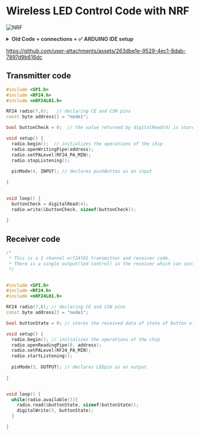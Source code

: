 # Wireless LED Control Code with NRF

![NRF](https://github.com/user-attachments/assets/f48cd1ff-5484-4823-a58d-ae16e4f568ae)

<details>
  <summary style="opacity: 0.85;"><b>Old Code + connections + ✅ ARDUINO IDE setup</b></summary><br>
  
Here’s the **modified code** where pressing a switch on the **transmitter side** will make the **onboard LED (pin 13) of the receiver blink**.

The image contains the following components:

1. Two NRF24L01 wireless modules (with SMA antenna connectors).
2. Two external antennas (for NRF24L01 modules).
3. Two Arduino Nano boards (with USB-C ports).
4. Two NRF24L01 adapter modules (to regulate voltage and provide stable communication).
5. A power switch.

---

<p align="center">
  <img src="https://github.com/user-attachments/assets/9f9f3065-9689-4903-9115-2d919a661cc7" alt="Image 1" width="42%" style="margin-right: 10px;"/>
  <img src="https://github.com/user-attachments/assets/f6d41a19-6ad4-4d67-9c3e-62238c5789d3" alt="Image 2" width="56%" style="margin-right: 10px;"/>
</p>

---

### **Connections**

<img align="right" alt="servo" width="40%" src="https://github.com/user-attachments/assets/afed39f7-98da-4940-bdf9-67ab0c28900f">

#### **Transmitter (Arduino Nano + NRF24L01 + Switch)**
| NRF24L01 Pin | Arduino Nano Pin |
|-------------|----------------|
| VCC | 3.3V |
| GND | GND |
| CE | D9 |
| CSN | D10 |
| SCK | D13 |
| MOSI | D11 |
| MISO | D12 |

**Switch Connection (Transmitter Side)**
| Switch Pin | Arduino Nano Pin |
|-----------|-----------------|
| One Side | D2 |
| Other Side | GND |

---

**Onboard LED (Receiver Side)**
- The built-in **LED on Arduino Nano is on pin 13**.

---

![Screenshot (257)](https://github.com/user-attachments/assets/06fa3d60-073a-44b5-9853-f4784c6fe9ee)

## **Transmitter Code (Send Data on Switch Press)**
```cpp
#include <SPI.h>
#include <nRF24L01.h>
#include <RF24.h>

RF24 radio(9, 10); // CE, CSN pins
const byte address[6] = "00001"; // Communication address
const int switchPin = 2; // Switch connected to D2
bool switchState = false;

void setup() {
    Serial.begin(115200);
    pinMode(switchPin, INPUT_PULLUP); // Use internal pull-up resistor
    radio.begin();
    radio.openWritingPipe(address);
    radio.setPALevel(RF24_PA_MIN);
    radio.stopListening(); // Set as transmitter
}

void loop() {
    switchState = digitalRead(switchPin) == LOW; // Active LOW switch
    radio.write(&switchState, sizeof(switchState));
    Serial.print("Switch State Sent: ");
    Serial.println(switchState);
    delay(100); // Debounce delay
}
```

---

#### **Receiver (Arduino Nano + NRF24L01 + LED)**
| NRF24L01 Pin | Arduino Nano Pin |
|-------------|----------------|
| VCC | 3.3V |
| GND | GND |
| CE | D9 |
| CSN | D10 |
| SCK | D13 |
| MOSI | D11 |
| MISO | D12 |

<p align="center">
  <img src="https://github.com/user-attachments/assets/f8355d64-f0fc-4260-b990-aa208b63ef81" alt="Image 1" width="46%" style="margin-right: 10px;"/>
  <img src="https://github.com/user-attachments/assets/27b2d67a-1e54-4d2d-b199-6ed9f9aef664" alt="Image 2" width="46%" style="margin-right: 10px;"/>
</p>

## **Receiver Code (Blink Onboard LED on Signal)**
```cpp
#include <SPI.h>
#include <nRF24L01.h>
#include <RF24.h>

RF24 radio(9, 10); // CE, CSN pins
const byte address[6] = "00001";
const int ledPin = 13; // Built-in LED

bool switchState = false;

void setup() {
    Serial.begin(115200);
    pinMode(ledPin, OUTPUT);
    radio.begin();
    radio.openReadingPipe(0, address);
    radio.setPALevel(RF24_PA_MIN);
    radio.startListening(); // Set as receiver
}

void loop() {
    if (radio.available()) {
        radio.read(&switchState, sizeof(switchState));
        Serial.print("Received Switch State: ");
        Serial.println(switchState);

        if (switchState) {
            // Blink the onboard LED
            digitalWrite(ledPin, HIGH);
            delay(200);
            digitalWrite(ledPin, LOW);
            delay(200);
        } else {
            digitalWrite(ledPin, LOW); // Turn off LED if switch is not pressed
        }
    }
}
```

---

### **How It Works**
1. **On Transmitter Side:**
   - The switch is connected to **D2** with an **internal pull-up** resistor.
   - When **pressed**, it sends a signal (`true`).
   - When **released**, it sends (`false`).
  
2. **On Receiver Side:**
   - If it receives `true`, the onboard **LED (pin 13) blinks**.
   - If it receives `false`, the LED **turns off**.

---

### **Optimizations:**
✔ **Debounced input:** 100ms delay prevents multiple triggers.  
✔ **Power-efficient RF module settings:** Uses `RF24_PA_MIN`.  
✔ **No unnecessary delays in receiver** (only LED blink cycle).  

</details>

https://github.com/user-attachments/assets/263dbe1e-9529-4ec1-8dab-7897d9b616dc

## Transmitter code

```cpp
#include <SPI.h>
#include <RF24.h>
#include <nRF24L01.h>

RF24 radio(7,8);   // declaring CE and CSN pins
const byte address[] = "node1"; 

bool buttonCheck = 0;  // the value returned by digitalRead(4) is stored here

void setup() {
  radio.begin();  // initializes the operations of the chip
  radio.openWritingPipe(address);
  radio.setPALevel(RF24_PA_MIN);
  radio.stopListening();    
 
  pinMode(4, INPUT); // declares pushButton as an input

}
                                                                          

void loop() {
  buttonCheck = digitalRead(4);
  radio.write(&buttonCheck, sizeof(buttonCheck));
  
}
```

## Receiver code

```cpp
/*
 * This is a 1 channel nrf24l01 transmitter and receiver code.
 * There is a single output(led control) in the receiver which can controlled with the pushbutton in transmitter; 
 */


#include <SPI.h>
#include <RF24.h>
#include <nRF24L01.h>

RF24 radio(7,8); // declaring CE and CSN pins
const byte address[] = "node1";

bool buttonState = 0; // stores the received data of state of button after

void setup() {
  radio.begin(); // initializes the operations of the chip
  radio.openReadingPipe(0, address);
  radio.setPALevel(RF24_PA_MIN);
  radio.startListening();
  
  pinMode(3, OUTPUT); // declares LEDpin as an output
  
}


void loop() {
  while(radio.available()){  
    radio.read(&buttonState, sizeof(buttonState));
    digitalWrite(3, buttonState);
  }

}
```
